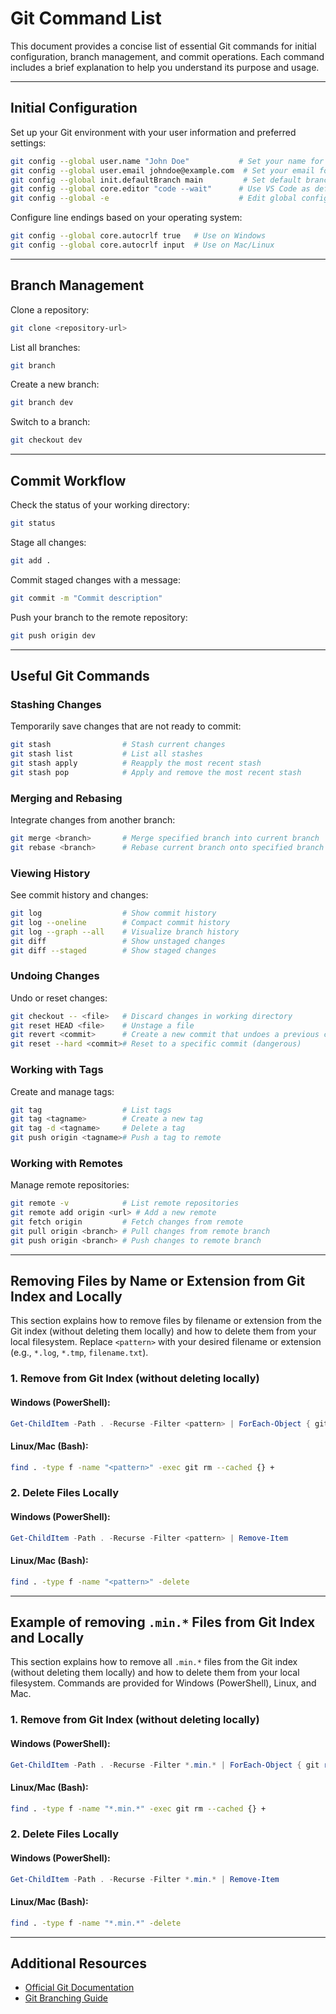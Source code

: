 # Git Command List

This document provides a concise list of essential Git commands for initial configuration, branch management, and commit operations. Each command includes a brief explanation to help you understand its purpose and usage.

---

## Initial Configuration

Set up your Git environment with your user information and preferred settings:

```sh
git config --global user.name "John Doe"           # Set your name for commits
git config --global user.email johndoe@example.com  # Set your email for commits
git config --global init.defaultBranch main         # Set default branch name to 'main'
git config --global core.editor "code --wait"      # Use VS Code as default editor
git config --global -e                             # Edit global config file manually
```

Configure line endings based on your operating system:

```sh
git config --global core.autocrlf true   # Use on Windows
git config --global core.autocrlf input  # Use on Mac/Linux
```

---

## Branch Management

Clone a repository:

```sh
git clone <repository-url>
```

List all branches:

```sh
git branch
```

Create a new branch:

```sh
git branch dev
```

Switch to a branch:

```sh
git checkout dev
```

---

## Commit Workflow

Check the status of your working directory:

```sh
git status
```

Stage all changes:

```sh
git add .
```

Commit staged changes with a message:

```sh
git commit -m "Commit description"
```

Push your branch to the remote repository:

```sh
git push origin dev
```

---

## Useful Git Commands

### Stashing Changes

Temporarily save changes that are not ready to commit:

```sh
git stash                # Stash current changes
git stash list           # List all stashes
git stash apply          # Reapply the most recent stash
git stash pop            # Apply and remove the most recent stash
```

### Merging and Rebasing

Integrate changes from another branch:

```sh
git merge <branch>       # Merge specified branch into current branch
git rebase <branch>      # Rebase current branch onto specified branch
```

### Viewing History

See commit history and changes:

```sh
git log                  # Show commit history
git log --oneline        # Compact commit history
git log --graph --all    # Visualize branch history
git diff                 # Show unstaged changes
git diff --staged        # Show staged changes
```

### Undoing Changes

Undo or reset changes:

```sh
git checkout -- <file>   # Discard changes in working directory
git reset HEAD <file>    # Unstage a file
git revert <commit>      # Create a new commit that undoes a previous commit
git reset --hard <commit># Reset to a specific commit (dangerous)
```

### Working with Tags

Create and manage tags:

```sh
git tag                  # List tags
git tag <tagname>        # Create a new tag
git tag -d <tagname>     # Delete a tag
git push origin <tagname># Push a tag to remote
```

### Working with Remotes

Manage remote repositories:

```sh
git remote -v            # List remote repositories
git remote add origin <url> # Add a new remote
git fetch origin         # Fetch changes from remote
git pull origin <branch> # Pull changes from remote branch
git push origin <branch> # Push changes to remote branch
```

---

## Removing Files by Name or Extension from Git Index and Locally

This section explains how to remove files by filename or extension from the Git index (without deleting them locally) and how to delete them from your local filesystem. Replace `<pattern>` with your desired filename or extension (e.g., `*.log`, `*.tmp`, `filename.txt`).

### 1. Remove from Git Index (without deleting locally)

#### Windows (PowerShell):

```powershell
Get-ChildItem -Path . -Recurse -Filter <pattern> | ForEach-Object { git rm --cached $_.FullName }
```

#### Linux/Mac (Bash):

```bash
find . -type f -name "<pattern>" -exec git rm --cached {} +
```

### 2. Delete Files Locally

#### Windows (PowerShell):

```powershell
Get-ChildItem -Path . -Recurse -Filter <pattern> | Remove-Item
```

#### Linux/Mac (Bash):

```bash
find . -type f -name "<pattern>" -delete
```

---

## Example of removing `.min.*` Files from Git Index and Locally

This section explains how to remove all `.min.*` files from the Git index (without deleting them locally) and how to delete them from your local filesystem. Commands are provided for Windows (PowerShell), Linux, and Mac.

### 1. Remove from Git Index (without deleting locally)

#### Windows (PowerShell):

```powershell
Get-ChildItem -Path . -Recurse -Filter *.min.* | ForEach-Object { git rm --cached $_.FullName }
```

#### Linux/Mac (Bash):

```bash
find . -type f -name "*.min.*" -exec git rm --cached {} +
```

### 2. Delete Files Locally

#### Windows (PowerShell):

```powershell
Get-ChildItem -Path . -Recurse -Filter *.min.* | Remove-Item
```

#### Linux/Mac (Bash):

```bash
find . -type f -name "*.min.*" -delete
```

---

## Additional Resources

- [Official Git Documentation](https://git-scm.com/doc)
- [Git Branching Guide](https://git-scm.com/book/en/v2/Git-Branching-Branches-in-a-Nutshell)
